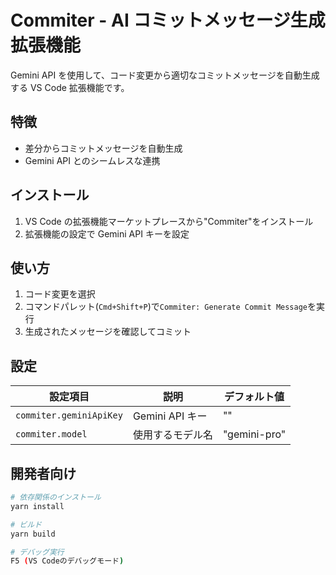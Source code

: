 # Commiter - AI コミットメッセージ生成拡張機能

Gemini API を使用して、コード変更から適切なコミットメッセージを自動生成する VS Code 拡張機能です。

## 特徴

- 差分からコミットメッセージを自動生成
- Gemini API とのシームレスな連携

## インストール

1. VS Code の拡張機能マーケットプレースから"Commiter"をインストール
2. 拡張機能の設定で Gemini API キーを設定

## 使い方

1. コード変更を選択
2. コマンドパレット(`Cmd+Shift+P`)で`Commiter: Generate Commit Message`を実行
3. 生成されたメッセージを確認してコミット

## 設定

| 設定項目                | 説明             | デフォルト値 |
| ----------------------- | ---------------- | ------------ |
| `commiter.geminiApiKey` | Gemini API キー  | ""           |
| `commiter.model`        | 使用するモデル名 | "gemini-pro" |

## 開発者向け

```bash
# 依存関係のインストール
yarn install

# ビルド
yarn build

# デバッグ実行
F5 (VS Codeのデバッグモード)
```
